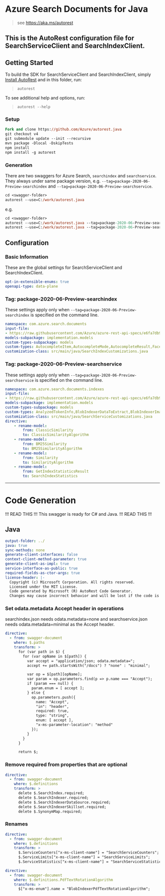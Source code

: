# Azure Search Documents for Java
    
> see https://aka.ms/autorest

This is the AutoRest configuration file for SearchServiceClient and SearchIndexClient.
---
## Getting Started 

To build the SDK for SearchServiceClient and SearchIndexClient, simply [Install AutoRest](https://aka.ms/autorest) and 
in this folder, run:

> `autorest`

To see additional help and options, run:

> `autorest --help`

### Setup
```ps
Fork and clone https://github.com/Azure/autorest.java 
git checkout v4
git submodule update --init --recursive
mvn package -Dlocal -DskipTests
npm install
npm install -g autorest
```

### Generation

There are two swaggers for Azure Search, `searchindex` and `searchservice`. They always under same package version, e.g. 
`--tag=package-2020-06-Preview-searchindex` and `--tag=package-2020-06-Preview-searchservice`.

```ps
cd <swagger-folder>
autorest --use=C:/work/autorest.java
```

e.g.
```ps
cd <swagger-folder>
autorest --use=C:/work/autorest.java --tag=package-2020-06-Preview-searchindex
autorest --use=C:/work/autorest.java --tag=package-2020-06-Preview-searchservice
```
## Configuration

### Basic Information 
These are the global settings for SearchServiceClient and SearchIndexClient.

``` yaml
opt-in-extensible-enums: true
openapi-type: data-plane
```

### Tag: package-2020-06-Preview-searchindex

These settings apply only when `--tag=package-2020-06-Preview-searchindex` is specified on the command line.

``` yaml $(tag) == 'package-2020-06-Preview-searchindex'
namespace: com.azure.search.documents
input-file:
- https://raw.githubusercontent.com/Azure/azure-rest-api-specs/e6fa7db931a3e5182e5685630971b64987719938/specification/search/data-plane/Azure.Search/preview/2020-06-30-Preview/searchindex.json
models-subpackage: implementation.models
custom-types-subpackage: models
custom-types: AutocompleteItem,AutocompleteMode,AutocompleteResult,FacetResult,IndexActionType,QueryType,ScoringStatistics,SearchMode
customization-class: src/main/java/SearchIndexCustomizations.java
```

### Tag: package-2020-06-Preview-searchservice

These settings apply only when `--tag=package-2020-06-Preview-searchservice` is specified on the command line.

``` yaml $(tag) == 'package-2020-06-Preview-searchservice'
namespace: com.azure.search.documents.indexes
input-file:
- https://raw.githubusercontent.com/Azure/azure-rest-api-specs/e6fa7db931a3e5182e5685630971b64987719938/specification/search/data-plane/Azure.Search/preview/2020-06-30-Preview/searchservice.json
models-subpackage: implementation.models
custom-types-subpackage: models
custom-types: AnalyzedTokenInfo,BlobIndexerDataToExtract,BlobIndexerImageAction,BlobIndexerPdfTextRotationAlgorithm,BlobIndexerParsingMode,BM25SimilarityAlgorithm,CharFilter,CharFilterName,CjkBigramTokenFilterScripts,ClassicSimilarityAlgorithm,CognitiveServicesAccount,CognitiveServicesAccountKey,ConditionalSkill,CorsOptions,CustomEntity,CustomEntityAlias,CustomEntityLookupSkill,CustomEntityLookupSkillLanguage,DataChangeDetectionPolicy,DataDeletionDetectionPolicy,DefaultCognitiveServicesAccount,DistanceScoringFunction,DistanceScoringParameters,DocumentExtractionSkill,EdgeNGramTokenFilterSide,EntityCategory,EntityRecognitionSkill,EntityRecognitionSkillLanguage,FieldMapping,FieldMappingFunction,FreshnessScoringFunction,FreshnessScoringParameters,HighWaterMarkChangeDetectionPolicy,ImageAnalysisSkill,ImageAnalysisSkillLanguage,ImageDetail,IndexerExecutionEnvironment,IndexerExecutionResult,IndexerExecutionStatus,IndexerStatus,IndexingParametersConfiguration,IndexingSchedule,InputFieldMappingEntry,KeyPhraseExtractionSkill,KeyPhraseExtractionSkillLanguage,LanguageDetectionSkill,LexicalAnalyzerName,LexicalTokenizerName,MagnitudeScoringFunction,MagnitudeScoringParameters,MappingCharFilter,MergeSkill,MicrosoftStemmingTokenizerLanguage,MicrosoftTokenizerLanguage,OcrSkill,OcrSkillLanguage,OutputFieldMappingEntry,PatternReplaceCharFilter,PhoneticEncoder,RegexFlags,ResourceCounter,ScoringFunction,ScoringFunctionAggregation,ScoringFunctionInterpolation,ScoringProfile,SearchFieldDataType,SearchIndexerDataContainer,SearchIndexerDataSourceType,SearchIndexerError,SearchIndexerLimits,SearchIndexerSkill,SearchIndexerStatus,SearchIndexerWarning,SearchIndexStatistics,SearchServiceCounters,SearchServiceLimits,SearchServiceStatistics,SentimentSkill,SentimentSkillLanguage,ShaperSkill,SimilarityAlgorithm,SnowballTokenFilterLanguage,SoftDeleteColumnDeletionDetectionPolicy,SplitSkill,SplitSkillLanguage,SqlIntegratedChangeTrackingPolicy,StemmerTokenFilterLanguage,StopwordsList,TagScoringFunction,TagScoringParameters,TextSplitMode,TextTranslationSkill,TextTranslationSkillLanguage,TextWeights,TokenCharacterKind,TokenFilterName,VisualFeature,WebApiSkill
customization-class: src/main/java/SearchServiceCustomizations.java
directive:
    - rename-model:
        from: ClassicSimilarity
        to: ClassicSimilarityAlgorithm
    - rename-model:
        from: BM25Similarity
        to: BM25SimilarityAlgorithm
    - rename-model:
        from: Similarity
        to: SimilarityAlgorithm
    - rename-model:
        from: GetIndexStatisticsResult
        to: SearchIndexStatistics
```

---
# Code Generation

!!! READ THIS !!!
This swagger is ready for C# and Java.
!!! READ THIS !!!

## Java

``` yaml
output-folder: ../
java: true
sync-methods: none
generate-client-interfaces: false
context-client-method-parameter: true
generate-client-as-impl: true
service-interface-as-public: true
required-fields-as-ctor-args: true
license-header: |-
  Copyright (c) Microsoft Corporation. All rights reserved.
  Licensed under the MIT License.
  Code generated by Microsoft (R) AutoRest Code Generator.
  Changes may cause incorrect behavior and will be lost if the code is regenerated.
```

### Set odata.metadata Accept header in operations

searchindex.json needs odata.metadata=none and searchservice.json needs odata.metadata=minimal as the Accept header.

``` yaml $(java)
directive:
  - from: swagger-document
    where: $.paths
    transform: >
      for (var path in $) {
        for (var opName in $[path]) {
          var accept = "application/json; odata.metadata=";
          accept += path.startsWith("/docs") ? "none" : "minimal";

          var op = $[path][opName];
          var param = op.parameters.find(p => p.name === "Accept");
          if (param === null) {
            param.enum = [ accept ];
          } else {
            op.parameters.push({
              name: "Accept",
              "in": "header",
              required: true,
              type: "string",
              enum: [ accept ],
              "x-ms-parameter-location": "method"
            });
          }
        }
      }

      return $;
```

### Remove required from properties that are optional

``` yaml $(java)
directive:
  - from: swagger-document
    where: $.definitions
    transform: >
      delete $.SearchIndex.required;
      delete $.SearchIndexer.required;
      delete $.SearchIndexerDataSource.required;
      delete $.SearchIndexerSkillset.required;
      delete $.SynonymMap.required;
```

### Renames
``` yaml $(java)
directive:
  - from: swagger-document
    where: $.definitions
    transform: >
      $.ServiceCounters["x-ms-client-name"] = "SearchServiceCounters";
      $.ServiceLimits["x-ms-client-name"] = "SearchServiceLimits";
      $.ServiceStatistics["x-ms-client-name"] = "SearchServiceStatistics";
```

``` yaml $(java)
directive:
  - from: swagger-document
    where: $.definitions.PdfTextRotationAlgorithm
    transform: >
      $["x-ms-enum"].name = "BlobIndexerPdfTextRotationAlgorithm";
```
